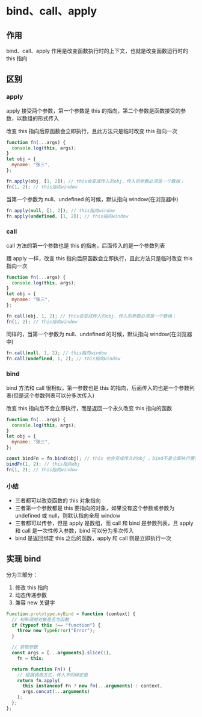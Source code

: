 # bind、call、apply

## 作用

bind、call、apply 作用是改变函数执行时的上下文，也就是改变函数运行时的 this 指向

## 区别

### apply

apply 接受两个参数，第一个参数是 this 的指向，第二个参数是函数接受的参数，以数组的形式传入

改变 this 指向后原函数会立即执行，且此方法只是临时改变 this 指向一次

```js
function fn(...args) {
  console.log(this, args);
}
let obj = {
  myname: "张三",
};

fn.apply(obj, [1, 2]); // this会变成传入的obj，传入的参数必须是一个数组；
fn(1, 2); // this指向window
```

当第一个参数为 null、undefined 的时候，默认指向 window(在浏览器中)

```js
fn.apply(null, [1, 2]); // this指向window
fn.apply(undefined, [1, 2]); // this指向window
```

### call

call 方法的第一个参数也是 this 的指向，后面传入的是一个参数列表

跟 apply 一样，改变 this 指向后原函数会立即执行，且此方法只是临时改变 this 指向一次

```js
function fn(...args) {
  console.log(this, args);
}
let obj = {
  myname: "张三",
};

fn.call(obj, 1, 2); // this会变成传入的obj，传入的参数必须是一个数组；
fn(1, 2); // this指向window
```

同样的，当第一个参数为 null、undefined 的时候，默认指向 window(在浏览器中)

```js
fn.call(null, 1, 2); // this指向window
fn.call(undefined, 1, 2); // this指向window
```

### bind

bind 方法和 call 很相似，第一参数也是 this 的指向，后面传入的也是一个参数列表(但是这个参数列表可以分多次传入)

改变 this 指向后不会立即执行，而是返回一个永久改变 this 指向的函数

```js
function fn(...args) {
  console.log(this, args);
}
let obj = {
  myname: "张三",
};

const bindFn = fn.bind(obj); // this 也会变成传入的obj ，bind不是立即执行需要执行一次
bindFn(1, 2); // this指向obj
fn(1, 2); // this指向window
```

### 小结

- 三者都可以改变函数的 this 对象指向
- 三者第一个参数都是 this 要指向的对象，如果没有这个参数或参数为 undefined 或 null，则默认指向全局 window
- 三者都可以传参，但是 apply 是数组，而 call 和 bind 是参数列表，且 apply 和 call 是一次性传入参数，bind 可以分为多次传入
- bind 是返回绑定 this 之后的函数，apply 和 call 则是立即执行一次

## 实现 bind

分为三部分：

1. 修改 this 指向
2. 动态传递参数
3. 兼容 new 关键字

```js
Function.prototype.myBind = function (context) {
  // 判断调用对象是否为函数
  if (typeof this !== "function") {
    throw new TypeError("Error");
  }

  // 获取参数
  const args = [...arguments].slice(1),
    fn = this;

  return function Fn() {
    // 根据调用方式，传入不同绑定值
    return fn.apply(
      this instanceof Fn ? new fn(...arguments) : context,
      args.concat(...arguments)
    );
  };
};
```
